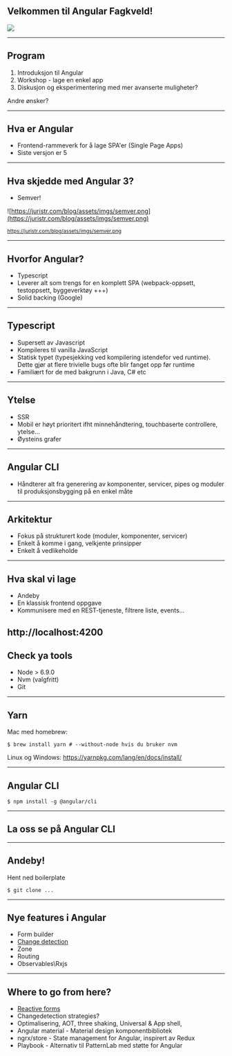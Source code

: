 ## Velkommen til Angular Fagkveld!
<img src="https://angular.io/assets/images/logos/angularjs/AngularJS-Shield.svg" style="background: none; border: none; box-shadow: none;">

---

## Program
1. Introduksjon til Angular
2. Workshop - lage en enkel app
3. Diskusjon og eksperimentering med mer avanserte muligheter?

Andre ønsker?

---

## Hva er Angular

- Frontend-rammeverk for å lage SPA'er (Single Page Apps)
- Siste versjon er 5

---

## Hva skjedde med Angular 3?
- Semver!

![https://juristr.com/blog/assets/imgs/semver.png](https://juristr.com/blog/assets/imgs/semver.png)

<small>https://juristr.com/blog/assets/imgs/semver.png</small>

---

## Hvorfor Angular?
- Typescript
- Leverer alt som trengs for en komplett SPA (webpack-oppsett, testoppsett, byggeverktøy +++)
- Solid backing (Google)

----

## Typescript
- Supersett av Javascript
- Kompileres til vanilla JavaScript
- Statisk typet (typesjekking ved kompilering istendefor ved runtime). Dette gjør at flere trivielle bugs ofte blir fanget opp før runtime
- Familiært for de med bakgrunn i Java, C# etc

----

## Ytelse
- SSR
- Mobil er høyt prioritert ifht minnehåndtering, touchbaserte controllere, ytelse...
- Øysteins grafer

----

## Angular CLI
- Håndterer alt fra generering av komponenter, servicer, pipes og moduler til produksjonsbygging på en enkel måte

----

## Arkitektur
- Fokus på strukturert kode (moduler, komponenter, servicer)
- Enkelt å komme i gang, velkjente prinsipper
- Enkelt å vedlikeholde

---

## Hva skal vi lage
- Andeby
- En klassisk frontend oppgave
- Kommunisere med en REST-tjeneste, filtrere liste, events...

http://localhost:4200
---

## Check ya tools
- Node > 6.9.0
- Nvm (valgfritt)
- Git

----

## Yarn

Mac med homebrew:
```(bash)
$ brew install yarn # --without-node hvis du bruker nvm
```
Linux og Windows:
https://yarnpkg.com/lang/en/docs/install/

----

## Angular CLI
```(bash)
$ npm install -g @angular/cli
```

---

## La oss se på Angular CLI

---

## Andeby!

Hent ned boilerplate
```(bash)
$ git clone ...
```

---


## Nye features i Angular
- Form builder
- [Change detection](https://blog.thoughtram.io/angular/2016/02/22/angular-2-change-detection-explained.html)
- Zone
- Routing
- Observables\Rxjs

---

## Where to go from here?
- [Reactive forms](https://angular.io/guide/reactive-forms)
- Changedetection strategies?
- Optimalisering, AOT, three shaking, Universal & App shell,
- Angular material - Material design komponentbibliotek
- ngrx/store - State management for Angular, inspirert av Redux
- Playbook - Alternativ til PatternLab med støtte for Angular
